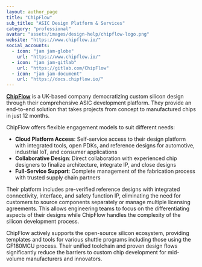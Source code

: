 ```yaml
---
layout: author_page
title: "ChipFlow"
sub_title: "ASIC Design Platform & Services"
category: "professional"
avatar: "assets/images/design-help/chipflow-logo.png"
website: "https://www.chipflow.io/"
social_accounts:
  - icon: "jam jam-globe"
    url: "https://www.chipflow.io/"
  - icon: "jam jam-gitlab"
    url: "https://gitlab.com/ChipFlow"
  - icon: "jam jam-document"
    url: "https://docs.chipflow.io/"
---
```


**[ChipFlow](https://www.chipflow.io/)** is a UK-based company democratizing custom silicon design through their comprehensive ASIC development platform. They provide an end-to-end solution that takes projects from concept to manufactured chips in just 12 months.

ChipFlow offers flexible engagement models to suit different needs:

- **Cloud Platform Access**: Self-service access to their design platform with integrated tools, open PDKs, and reference designs for automotive, industrial IoT, and consumer applications
- **Collaborative Design**: Direct collaboration with experienced chip designers to finalize architecture, integrate IP, and close designs
- **Full-Service Support**: Complete management of the fabrication process with trusted supply chain partners

Their platform includes pre-verified reference designs with integrated connectivity, interface, and safety function IP, eliminating the need for customers to source components separately or manage multiple licensing agreements. This allows engineering teams to focus on the differentiating aspects of their designs while ChipFlow handles the complexity of the silicon development process.

ChipFlow actively supports the open-source silicon ecosystem, providing templates and tools for various shuttle programs including those using the GF180MCU process. Their unified toolchain and proven design flows significantly reduce the barriers to custom chip development for mid-volume manufacturers and innovators.